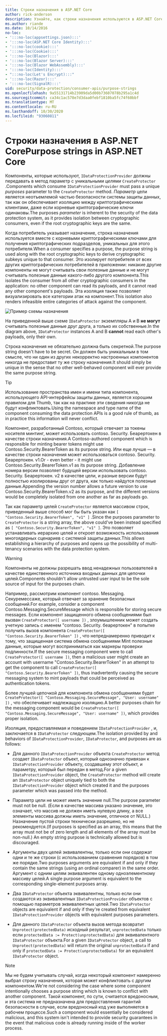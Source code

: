 ```yaml
---
title: Строки назначения в ASP.NET Core
author: rick-anderson
description: Узнайте, как строки назначения используются в ASP.NET Core интерфейсах API защиты данных.
ms.author: riande
ms.date: 10/14/2016
no-loc:
- ':::no-loc(appsettings.json):::'
- ':::no-loc(ASP.NET Core Identity):::'
- ':::no-loc(cookie):::'
- ':::no-loc(Cookie):::'
- ':::no-loc(Blazor):::'
- ':::no-loc(Blazor Server):::'
- ':::no-loc(Blazor WebAssembly):::'
- ':::no-loc(Identity):::'
- ":::no-loc(Let's Encrypt):::"
- ':::no-loc(Razor):::'
- ':::no-loc(SignalR):::'
uid: security/data-protection/consumer-apis/purpose-strings
ms.openlocfilehash: 9a55131714b23909da5d00b73607078b295a1c4d
ms.sourcegitcommit: ca34c1ac578e7d3daa0febf1810ba5fc74f60bbf
ms.translationtype: MT
ms.contentlocale: ru-RU
ms.lasthandoff: 10/30/2020
ms.locfileid: "93060811"
---
```

# <a name="purpose-strings-in-aspnet-core"></a><span data-ttu-id="ae494-103">Строки назначения в ASP.NET Core</span><span class="sxs-lookup"><span data-stu-id="ae494-103">Purpose strings in ASP.NET Core</span></span>

<a name="data-protection-consumer-apis-purposes"></a>

<span data-ttu-id="ae494-104">Компоненты, которые используют, `IDataProtectionProvider` должны передавать в метод параметр с уникальными *целями* `CreateProtector` .</span><span class="sxs-lookup"><span data-stu-id="ae494-104">Components which consume `IDataProtectionProvider` must pass a unique *purposes* parameter to the `CreateProtector` method.</span></span> <span data-ttu-id="ae494-105">*Параметр* цели является неотъемлемой частью безопасности системы защиты данных, так как он обеспечивает изоляцию между криптографическими клиентами, даже если корневые криптографические ключи одинаковы.</span><span class="sxs-lookup"><span data-stu-id="ae494-105">The purposes *parameter* is inherent to the security of the data protection system, as it provides isolation between cryptographic consumers, even if the root cryptographic keys are the same.</span></span>

<span data-ttu-id="ae494-106">Когда потребитель указывает назначение, строка назначения используется вместе с корневыми криптографическими ключами для получения криптографических подразделов, уникальных для этого потребителя.</span><span class="sxs-lookup"><span data-stu-id="ae494-106">When a consumer specifies a purpose, the purpose string is used along with the root cryptographic keys to derive cryptographic subkeys unique to that consumer.</span></span> <span data-ttu-id="ae494-107">Это изолирует потребителя от всех других криптографических потребителей в приложении: никакие другие компоненты не могут считывать свои полезные данные и не могут считывать полезные данные какого-либо другого компонента.</span><span class="sxs-lookup"><span data-stu-id="ae494-107">This isolates the consumer from all other cryptographic consumers in the application: no other component can read its payloads, and it cannot read any other component's payloads.</span></span> <span data-ttu-id="ae494-108">Эта изоляция также позволяет визуализировать все категории атак на компонент.</span><span class="sxs-lookup"><span data-stu-id="ae494-108">This isolation also renders infeasible entire categories of attack against the component.</span></span>

![Пример схемы назначения](purpose-strings/_static/purposes.png)

<span data-ttu-id="ae494-110">На приведенной выше схеме `IDataProtector` экземпляры A и B **не могут** считывать полезные данные друг друга, а только их собственные.</span><span class="sxs-lookup"><span data-stu-id="ae494-110">In the diagram above, `IDataProtector` instances A and B **cannot** read each other's payloads, only their own.</span></span>

<span data-ttu-id="ae494-111">Строка назначения не обязательно должна быть секретной.</span><span class="sxs-lookup"><span data-stu-id="ae494-111">The purpose string doesn't have to be secret.</span></span> <span data-ttu-id="ae494-112">Он должен быть уникальным в том смысле, что ни один из других некорректно настроенных компонентов никогда не предоставит ту же строку назначения.</span><span class="sxs-lookup"><span data-stu-id="ae494-112">It should simply be unique in the sense that no other well-behaved component will ever provide the same purpose string.</span></span>

>[!TIP]
> <span data-ttu-id="ae494-113">Использование пространства имен и имени типа компонента, использующего API-интерфейсы защиты данных, является хорошим правилом для Thumb, так как на практике эти сведения никогда не будут конфликтовать.</span><span class="sxs-lookup"><span data-stu-id="ae494-113">Using the namespace and type name of the component consuming the data protection APIs is a good rule of thumb, as in practice this information will never conflict.</span></span>
>
><span data-ttu-id="ae494-114">Компонент, разработанный Contoso, который отвечает за токены носителя минтинг, может использовать contoso. Security. Беарертокен в качестве строки назначения.</span><span class="sxs-lookup"><span data-stu-id="ae494-114">A Contoso-authored component which is responsible for minting bearer tokens might use Contoso.Security.BearerToken as its purpose string.</span></span> <span data-ttu-id="ae494-115">Или еще лучше — в качестве строки назначения может использоваться contoso. Security. Беарертокен. v1.</span><span class="sxs-lookup"><span data-stu-id="ae494-115">Or - even better - it might use Contoso.Security.BearerToken.v1 as its purpose string.</span></span> <span data-ttu-id="ae494-116">Добавление номера версии позволяет будущей версии использовать contoso. Security. Беарертокен. v2 в качестве цели, и разные версии будут полностью изолированы друг от друга, как только найдутся полезные данные.</span><span class="sxs-lookup"><span data-stu-id="ae494-116">Appending the version number allows a future version to use Contoso.Security.BearerToken.v2 as its purpose, and the different versions would be completely isolated from one another as far as payloads go.</span></span>

<span data-ttu-id="ae494-117">Так как параметр целей `CreateProtector` является массивом строк, приведенный выше способ мог бы быть указан как `[ "Contoso.Security.BearerToken", "v1" ]` .</span><span class="sxs-lookup"><span data-stu-id="ae494-117">Since the purposes parameter to `CreateProtector` is a string array, the above could've been instead specified as `[ "Contoso.Security.BearerToken", "v1" ]`.</span></span> <span data-ttu-id="ae494-118">Это позволяет устанавливать иерархию целей и откроет возможность использования многоядерных сценариев с системой защиты данных.</span><span class="sxs-lookup"><span data-stu-id="ae494-118">This allows establishing a hierarchy of purposes and opens up the possibility of multi-tenancy scenarios with the data protection system.</span></span>

<a name="data-protection-contoso-purpose"></a>

>[!WARNING]
> <span data-ttu-id="ae494-119">Компоненты не должны разрешать ввод ненадежных пользователей в качестве единственного источника входных данных для цепочки целей.</span><span class="sxs-lookup"><span data-stu-id="ae494-119">Components shouldn't allow untrusted user input to be the sole source of input for the purposes chain.</span></span>
>
><span data-ttu-id="ae494-120">Например, рассмотрим компонент contoso. Messaging. Секуремессаже, который отвечает за хранение безопасных сообщений.</span><span class="sxs-lookup"><span data-stu-id="ae494-120">For example, consider a component Contoso.Messaging.SecureMessage which is responsible for storing secure messages.</span></span> <span data-ttu-id="ae494-121">Если компонент защищенного обмена сообщениями был вызван `CreateProtector([ username ])` , злоумышленник может создать учетную запись с именем "contoso. Security. беарертокен" в попытке получить вызов компонента `CreateProtector([ "Contoso.Security.BearerToken" ])` , что непреднамеренно приводит к тому, что защищенная система обмена сообщениями Mint полезные данные, которые могут восприниматься как маркеры проверки подлинности.</span><span class="sxs-lookup"><span data-stu-id="ae494-121">If the secure messaging component were to call `CreateProtector([ username ])`, then a malicious user might create an account with username "Contoso.Security.BearerToken" in an attempt to get the component to call `CreateProtector([ "Contoso.Security.BearerToken" ])`, thus inadvertently causing the secure messaging system to mint payloads that could be perceived as authentication tokens.</span></span>
>
><span data-ttu-id="ae494-122">Более лучшей цепочкой для компонента обмена сообщениями будет `CreateProtector([ "Contoso.Messaging.SecureMessage", "User: username" ])` , что обеспечивает надлежащую изоляцию.</span><span class="sxs-lookup"><span data-stu-id="ae494-122">A better purposes chain for the messaging component would be `CreateProtector([ "Contoso.Messaging.SecureMessage", "User: username" ])`, which provides proper isolation.</span></span>

<span data-ttu-id="ae494-123">Изоляция, предоставляемая и поведением `IDataProtectionProvider` , и, заключается в `IDataProtector` следующем.</span><span class="sxs-lookup"><span data-stu-id="ae494-123">The isolation provided by and behaviors of `IDataProtectionProvider`, `IDataProtector`, and purposes are as follows:</span></span>

* <span data-ttu-id="ae494-124">Для данного `IDataProtectionProvider` объекта `CreateProtector` метод создает `IDataProtector` объект, который однозначно привязан к `IDataProtectionProvider` объекту, создавшему этот объект, и параметру, который был передан в метод.</span><span class="sxs-lookup"><span data-stu-id="ae494-124">For a given `IDataProtectionProvider` object, the `CreateProtector` method will create an `IDataProtector` object uniquely tied to both the `IDataProtectionProvider` object which created it and the purposes parameter which was passed into the method.</span></span>

* <span data-ttu-id="ae494-125">Параметр цели не может иметь значение null.</span><span class="sxs-lookup"><span data-stu-id="ae494-125">The purpose parameter must not be null.</span></span> <span data-ttu-id="ae494-126">(Если в качестве массива указано значение, это означает, что массив не должен иметь нулевую длину, а все элементы массива должны иметь значение, отличное от NULL.) Назначение пустой строки технически разрешено, но не рекомендуется.</span><span class="sxs-lookup"><span data-stu-id="ae494-126">(If purposes is specified as an array, this means that the array must not be of zero length and all elements of the array must be non-null.) An empty string purpose is technically allowed but is discouraged.</span></span>

* <span data-ttu-id="ae494-127">Аргументы двух целей эквивалентны, только если они содержат одни и те же строки (с использованием сравнения порядков) в том же порядке.</span><span class="sxs-lookup"><span data-stu-id="ae494-127">Two purposes arguments are equivalent if and only if they contain the same strings (using an ordinal comparer) in the same order.</span></span> <span data-ttu-id="ae494-128">Аргумент с одним целям эквивалентен одному одноэлементному массиву целей.</span><span class="sxs-lookup"><span data-stu-id="ae494-128">A single purpose argument is equivalent to the corresponding single-element purposes array.</span></span>

* <span data-ttu-id="ae494-129">Два `IDataProtector` объекта эквивалентны, только если они создаются из эквивалентных `IDataProtectionProvider` объектов с помощью параметров эквивалентных целей.</span><span class="sxs-lookup"><span data-stu-id="ae494-129">Two `IDataProtector` objects are equivalent if and only if they're created from equivalent `IDataProtectionProvider` objects with equivalent purposes parameters.</span></span>

* <span data-ttu-id="ae494-130">Для данного `IDataProtector` объекта вызов метода возвратит `Unprotect(protectedData)` исходный результат, `unprotectedData` только если `protectedData := Protect(unprotectedData)` для эквивалентного `IDataProtector` объекта.</span><span class="sxs-lookup"><span data-stu-id="ae494-130">For a given `IDataProtector` object, a call to `Unprotect(protectedData)` will return the original `unprotectedData` if and only if `protectedData := Protect(unprotectedData)` for an equivalent `IDataProtector` object.</span></span>

> [!NOTE]
> <span data-ttu-id="ae494-131">Мы не будем учитывать случай, когда некоторый компонент намеренно выбрал строку назначения, которая может конфликтовать с другим компонентом.</span><span class="sxs-lookup"><span data-stu-id="ae494-131">We're not considering the case where some component intentionally chooses a purpose string which is known to conflict with another component.</span></span> <span data-ttu-id="ae494-132">Такой компонент, по сути, считается вредоносным, и эта система не предназначена для предоставления гарантий безопасности в случае, если вредоносный код уже выполняется в рабочем процессе.</span><span class="sxs-lookup"><span data-stu-id="ae494-132">Such a component would essentially be considered malicious, and this system isn't intended to provide security guarantees in the event that malicious code is already running inside of the worker process.</span></span>

